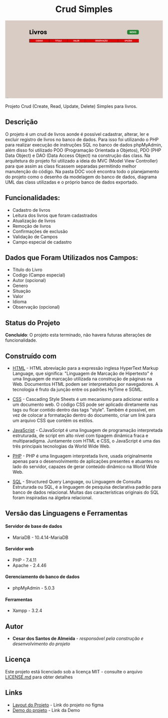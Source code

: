 <h1 align="center"> Crud Simples </h1>

<p align="center">
    <img src="doc/resultado.png" alt="imagem-site" width="600" height="auto">
</p>


Projeto Crud (Create, Read, Update, Delete) Simples para livros.

## Descrição

O projeto é um crud de livros aonde é possível cadastrar, alterar, ler e excluir registro de livros no banco de dados. Para isso foi utilizando o PHP para realizar execução de instruções SQL no banco de dados phpMyAdmin, além disso foi utilizado POO (Programação Orientada a Objetos), PDO (PHP Data Object) e DAO (Data Access Object) na construção das class. Na arquitetura do projeto foi utilizado a ideia do MVC (Model View Controller) para que assim as class ficassem separadas permitindo melhor manutenção do código. Na pasta DOC você encontra todo o planejamento do projeto como o desenho da modelagem do banco de dados, diagrama UML das class utilizadas e o próprio banco de dados exportado. 

## Funcionalidades:

* Cadastro de livros
* Leitura dos livros que foram cadastrados
* Atualização de livros 
* Remoção de livros
* Confirmações de exclusão
* Validação de Campos 
* Campo especial de cadastro

## Dados que Foram Utilizados nos Campos:

* Titulo do Livro
* Codigo (Campo especial)
* Autor (opcional)
* Genero
* Situação
* Valor
* Idioma
* Observação (opcional)

## Status do Projeto

**Concluido**: O projeto esta terminado, não havera futuras alterações de funcionalidade.


## Construído com

* [HTML](https://www.w3schools.com/html/) - HTML abreviação para a expressão inglesa HyperText Markup Language, que significa: "Linguagem de Marcação de Hipertexto" é uma linguagem de marcação utilizada na construção de páginas na Web. Documentos HTML podem ser interpretados por navegadores. A tecnologia é fruto da junção entre os padrões HyTime e SGML.

* [CSS](https://www.w3schools.com/css/default.asp) - Cascading Style Sheets é um mecanismo para adicionar estilo a um documento web. O código CSS pode ser aplicado diretamente nas tags ou ficar contido dentro das tags "style". Também é possível, em vez de colocar a formatação dentro do documento, criar um link para um arquivo CSS que contém os estilos.

* [JavaScript](https://developer.mozilla.org/pt-BR/docs/Web/JavaScript) - CJavaScript é uma linguagem de programação interpretada estruturada, de script em alto nível com tipagem dinâmica fraca e multiparadigma. Juntamente com HTML e CSS, o JavaScript é uma das três principais tecnologias da World Wide Web.

* [PHP](https://www.php.net/manual/pt_BR/intro-whatis.php) - PHP é uma linguagem interpretada livre, usada originalmente apenas para o desenvolvimento de aplicações presentes e atuantes no lado do servidor, capazes de gerar conteúdo dinâmico na World Wide Web.

* [SQL](https://www.w3schools.com/sql/) - Structured Query Language, ou Linguagem de Consulta Estruturada ou SQL, é a linguagem de pesquisa declarativa padrão para banco de dados relacional. Muitas das características originais do SQL foram inspiradas na álgebra relacional.


## Versão das Linguagens e Ferramentas

#### Servidor de base de dados

* MariaDB - 10.4.14-MariaDB

#### Servidor web

* PHP - 7.4.11
* Apache - 2.4.46

#### Gerenciamento do banco de dados

* phpMyAdmin - 5.0.3

#### Ferramentas

* Xampp - 3.2.4


## Autor

* **Cesar dos Santos de Almeida** - *responsável pela construção e desenvolvimento do projeto*

## Licença

Este projeto está licenciado sob a licença MIT - consulte o arquivo  [LICENSE.md](LICENSE.md) para obter detalhes


## Links

* [Layout do Projeto](https://www.figma.com/file/8PphXdOudTbOpwl6Jwq7MN/crud-simples?node-id=0%3A1) - Link do projeto no figma
* [Demo do projeto](http://csantosalmeida.rf.gd/crud/) - Link da Demo





